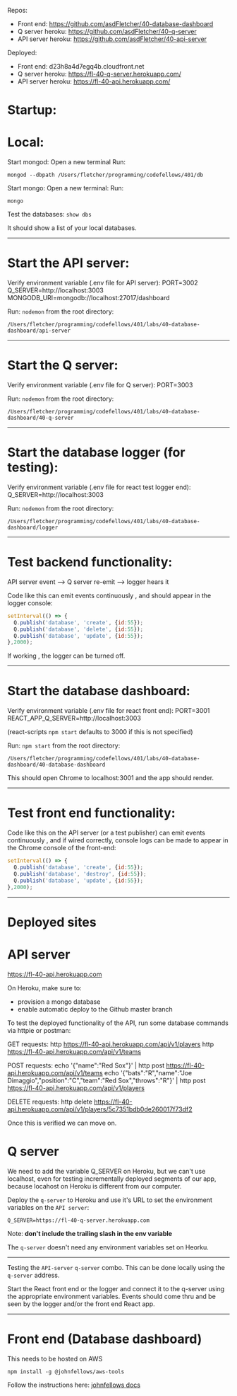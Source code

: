 Repos:
- Front end: https://github.com/asdFletcher/40-database-dashboard
- Q server heroku: https://github.com/asdFletcher/40-q-server
- API server heroku: https://github.com/asdFletcher/40-api-server

Deployed:
- Front end: d23h8a4d7egq4b.cloudfront.net
- Q server heroku: https://fl-40-q-server.herokuapp.com/
- API server heroku: https://fl-40-api.herokuapp.com/


# Startup:

# Local:

Start mongod:
Open a new terminal
Run:
```
mongod --dbpath /Users/fletcher/programming/codefellows/401/db
```

Start mongo:
Open a new terminal:
Run:
```
mongo
```

Test the databases:
`show dbs`

It should show a list of your local databases.

---

# Start the API server:

Verify environment variable (.env file for API server):
PORT=3002
Q_SERVER=http://localhost:3003
MONGODB_URI=mongodb://localhost:27017/dashboard

Run:
`nodemon` from the root directory:

`/Users/fletcher/programming/codefellows/401/labs/40-database-dashboard/api-server`

---

# Start the Q server:
Verify environment variable (.env file for Q server):
PORT=3003

Run:
`nodemon` from the root directory:

`/Users/fletcher/programming/codefellows/401/labs/40-database-dashboard/40-q-server`

---

# Start the database logger (for testing):

Verify environment variable (.env file for react test logger end):
Q_SERVER=http://localhost:3003

Run:
`nodemon` from the root directory:

`/Users/fletcher/programming/codefellows/401/labs/40-database-dashboard/logger`

---

# Test backend functionality:

API server event --> Q server re-emit --> logger hears it

Code like this can emit events continuously , and should appear in the logger console:

```js
setInterval(() => {
  Q.publish('database', 'create', {id:55});
  Q.publish('database', 'delete', {id:55});
  Q.publish('database', 'update', {id:55});
},2000);
```

If working , the logger can be turned off.

---

# Start the database dashboard:
Verify environment variable (.env file for react front end):
PORT=3001
REACT_APP_Q_SERVER=http://localhost:3003

(react-scripts `npm start` defaults to 3000 if this is not specified)

Run:
`npm start` from the root directory:

`/Users/fletcher/programming/codefellows/401/labs/40-database-dashboard/40-database-dashboard`


This should open Chrome to localhost:3001 and the app should render.

---

# Test front end functionality:

Code like this on the API server (or a test publisher) can emit events continuously , and if wired correctly, console logs can be made to appear in the Chrome console of the front-end:

```js
setInterval(() => {
  Q.publish('database', 'create', {id:55});
  Q.publish('database', 'destroy', {id:55});
  Q.publish('database', 'update', {id:55});
},2000);
```

---


# Deployed sites

# API server
https://fl-40-api.herokuapp.com


On Heroku, make sure to:
- provision a mongo database
- enable automatic deploy to the Github master branch

To test the deployed functionality of the API, run some database commands via httpie or postman:

GET requests:
http https://fl-40-api.herokuapp.com/api/v1/players
http https://fl-40-api.herokuapp.com/api/v1/teams

POST requests:
echo '{"name":"Red Sox"}' | http post https://fl-40-api.herokuapp.com/api/v1/teams
echo '{"bats":"R","name":"Joe Dimaggio","position":"C","team":"Red Sox","throws":"R"}' | http post https://fl-40-api.herokuapp.com/api/v1/players

DELETE requests:
http delete https://fl-40-api.herokuapp.com/api/v1/players/5c7351bdb0de260017f73df2

Once this is verified we can move on.

# Q server

We need to add the variable Q_SERVER on Heroku, but we can't use localhost, even for testing incrementally deployed segments of our app, because locahost on Heroku is different from our computer.

Deploy the `q-server` to Heroku and use it's URL to set the environment variables on the `API server`:

```
Q_SERVER=https://fl-40-q-server.herokuapp.com
```

Note: **don't include the trailing slash in the env variable**

The `q-server` doesn't need any environment variables set on Heorku.

---

Testing the `API-server` `q-server` combo. This can be done locally using the `q-server` address.

Start the React front end or the logger and connect it to the q-server using the appropriate environment variables. Events should come thru and be seen by the logger and/or the front end React app.


---

# Front end (Database dashboard)

This needs to be hosted on AWS

```
npm install -g @johnfellows/aws-tools
```

Follow the instructions here:
[johnfellows docs](https://www.npmjs.com/package/@johnfellows/aws-tools)


